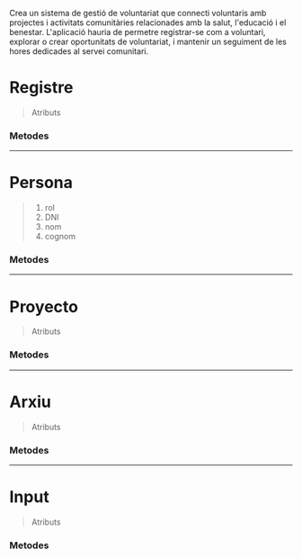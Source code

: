 Crea un sistema de gestió de voluntariat que connecti voluntaris amb projectes i activitats comunitàries relacionades amb la salut, l'educació i el benestar. L'aplicació hauria de permetre registrar-se com a voluntari, explorar o crear oportunitats de voluntariat, i mantenir un seguiment de les hores dedicades al servei comunitari.


# Registre

> Atributs

### Metodes

---

# Persona

> 1. rol
> 2. DNI
> 3. nom
> 4. cognom

### Metodes

---

# Proyecto

> Atributs

### Metodes

---

# Arxiu

> Atributs

### Metodes

---

# Input

> Atributs

### Metodes
